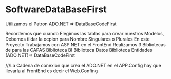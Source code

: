 # SoftwareDataBaseFirst


Utilizamos el Patron ADO.NET => DataBaseCodeFirst

Recordemos que cuando Elegimos las tablas para crear nuestros
Modelos, Debemos tildar la ocpion para Nombre Singulares o Plurales
En este Proyecto Trabajamos con ASP NET en el FrontEnd
Realizamos 3 Bibliotecas de para las CAPAS
Biblioteca BI
Biblioteca Datos
Biblioteca Entidades (ADO.NET)=> DataBaseCodeFirst



///La Cadena de conexion que crea el ADO.NET en el APP.Config
hay que llevarla al FrontEnd es decir el Web.Confing